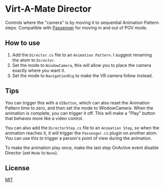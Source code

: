 # Virt-A-Mate Director

Controls where the "camera" is by moving it to sequential Animation Pattern steps. Compatible with [Passenger](https://github.com/acidbubbles/vam-passenger) for moving in and out of POV mode.

## How to use

1. Add the `Director.cs` file to an `Animation Pattern`. I suggest renaming the atom to `Director`.
2. Set the mode to `WindowCamera`, this will allow you to place the camera exactly where you want it.
3. Set the mode to `NavigationRig` to make the VR camera follow instead.

## Tips

You can trigger this with a `UIButton`, which can also reset the Animation Pattern time to zero, and then set the mode to WindowCamera. When the animation is complete, you can trigger it off. This will make a "Play" button that behaves more like a video control.

You can also add the `DirectorStep.cs` file to an `Animation Step`, so when the animation reaches it, it will trigger the `Passenger.cs` plugin on another atom. You can use this to trigger a person's point of view during the animation.

To make the animation play once, make the last step OnActive event disable Director (set `Mode` to `None`).

## License

[MIT](LICENSE.md)
